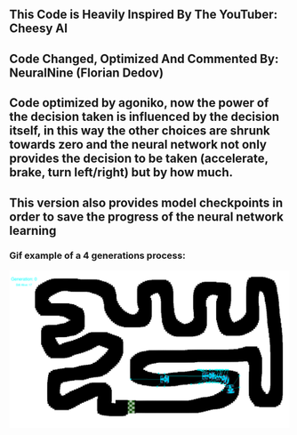 ## This Code is Heavily Inspired By The YouTuber: Cheesy AI
## Code Changed, Optimized And Commented By: NeuralNine (Florian Dedov)
## Code optimized by agoniko, now the power of the decision taken is influenced by the decision itself, in this way the other choices are shrunk towards zero and the neural network not only provides the decision to be taken (accelerate, brake, turn left/right) but by how much.

## This version also provides model checkpoints in order to save the progress of the neural network learning

### Gif example of a 4 generations process:
![img.p![race.gif](race.gif)ng](img.png)